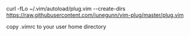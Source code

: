 
curl -fLo ~/.vim/autoload/plug.vim --create-dirs \
    https://raw.githubusercontent.com/junegunn/vim-plug/master/plug.vim


copy .vimrc to your user home directory
